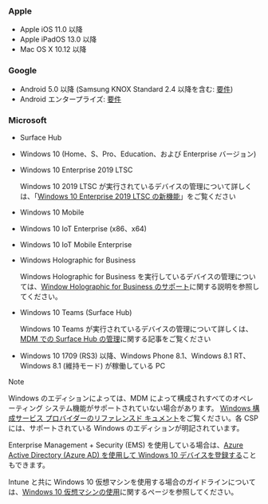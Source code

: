 

### <a name="apple"></a>Apple
- Apple iOS 11.0 以降
- Apple iPadOS 13.0 以降
- Mac OS X 10.12 以降

### <a name="google"></a>Google
- Android 5.0 以降 (Samsung KNOX Standard 2.4 以降を含む: [要件](https://www.samsungknox.com/en/knox-platform/supported-devices/2.4+))
- Android エンタープライズ: [要件](https://support.google.com/work/android/topic/9428066)

### <a name="microsoft"></a>Microsoft

- Surface Hub
- Windows 10 (Home、S、Pro、Education、および Enterprise バージョン)
- Windows 10 Enterprise 2019 LTSC

  Windows 10 2019 LTSC が実行されているデバイスの管理について詳しくは、「[Windows 10 Enterprise 2019 LTSC の新機能](https://docs.microsoft.com/windows/whats-new/ltsc/whats-new-windows-10-2019)」をご覧ください
  
- Windows 10 Mobile
- Windows 10 IoT Enterprise (x86、x64)
- Windows 10 IoT Mobile Enterprise
- Windows Holographic for Business

  Windows Holographic for Business を実行しているデバイスの管理については、[Window Holographic for Business のサポート](../fundamentals/windows-holographic-for-business.md)に関する説明を参照してください。

- Windows 10 Teams (Surface Hub)

   Windows 10 Teams が実行されているデバイスの管理について詳しくは、[MDM での Surface Hub の管理](https://docs.microsoft.com/surface-hub/manage-settings-with-mdm-for-surface-hub)に関する記事をご覧ください
- Windows 10 1709 (RS3) 以降、Windows Phone 8.1、Windows 8.1 RT、Windows 8.1 (維持モード) が稼働している PC

> [!NOTE]
> Windows のエディションによっては、MDM によって構成されすべてのオペレーティング システム機能がサポートされていない場合があります。 [Windows 構成サービス プロバイダーのリファレンスド キュメント](https://docs.microsoft.com/windows/configuration/provisioning-packages/how-it-pros-can-use-configuration-service-providers)をご覧ください。各 CSP には、サポートされている Windows のエディションが明記されています。

Enterprise Management + Security (EMS) を使用している場合は、[Azure Active Directory (Azure AD) を使用して Windows 10 デバイスを登録する](/intune/windows-enroll)こともできます。

Intune と共に Windows 10 仮想マシンを使用する場合のガイドラインについては、[Windows 10 仮想マシンの使用](../fundamentals/windows-10-virtual-machines.md)に関するページを参照してください。

